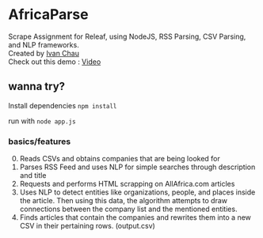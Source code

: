 # AfricaParse
Scrape Assignment for Releaf, using NodeJS, RSS Parsing, CSV Parsing, and NLP frameworks.
<br>
Created by <a href = "http://ichauster.github.io">Ivan Chau</a>
<br>
Check out this demo :
<a href = "https://www.dropbox.com/s/007aeetvs1j34bj/IvanChauRELEAF.mp4?dl=0">Video</a>

## wanna try?
Install dependencies
`npm install`

run with `node app.js`

### basics/features
0. Reads CSVs and obtains companies that are being looked for
1. Parses RSS Feed and uses NLP for simple searches through description and title
2. Requests and performs HTML scrapping on AllAfrica.com articles
3. Uses NLP to detect entities like organizations, people, and places inside the article. Then using this data, the algorithm attempts to draw connections between the company list and the mentioned entities.
4. Finds articles that contain the companies and rewrites them into a new CSV in their pertaining rows. (output.csv)



